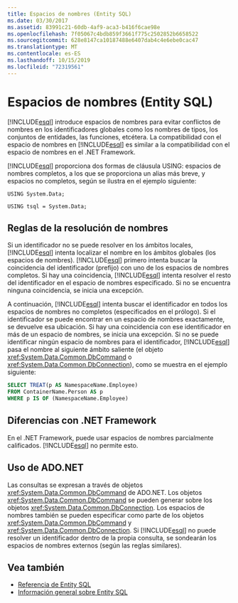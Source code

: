 ```yaml
---
title: Espacios de nombres (Entity SQL)
ms.date: 03/30/2017
ms.assetid: 83991c21-60db-4af9-aca3-b416f6cae98e
ms.openlocfilehash: 7f05067c4bdb859f3661f775c2502852b6658522
ms.sourcegitcommit: 628e8147ca10187488e6407dab4c4e6ebe0cac47
ms.translationtype: MT
ms.contentlocale: es-ES
ms.lasthandoff: 10/15/2019
ms.locfileid: "72319561"
---
```

# <a name="namespaces-entity-sql"></a>Espacios de nombres (Entity SQL)
[!INCLUDE[esql](../../../../../../includes/esql-md.md)] introduce espacios de nombres para evitar conflictos de nombres en los identificadores globales como los nombres de tipos, los conjuntos de entidades, las funciones, etcétera. La compatibilidad con el espacio de nombres en [!INCLUDE[esql](../../../../../../includes/esql-md.md)] es similar a la compatibilidad con el espacio de nombres en el .NET Framework.  
  
 [!INCLUDE[esql](../../../../../../includes/esql-md.md)] proporciona dos formas de cláusula USING: espacios de nombres completos, a los que se proporciona un alias más breve, y espacios no completos, según se ilustra en el ejemplo siguiente:  
  
 `USING System.Data;`  
  
 `USING tsql = System.Data;`  
  
## <a name="name-resolution-rules"></a>Reglas de la resolución de nombres  
 Si un identificador no se puede resolver en los ámbitos locales, [!INCLUDE[esql](../../../../../../includes/esql-md.md)] intenta localizar el nombre en los ámbitos globales (los espacios de nombres). [!INCLUDE[esql](../../../../../../includes/esql-md.md)] primero intenta buscar la coincidencia del identificador (prefijo) con uno de los espacios de nombres completos. Si hay una coincidencia, [!INCLUDE[esql](../../../../../../includes/esql-md.md)] intenta resolver el resto del identificador en el espacio de nombres especificado. Si no se encuentra ninguna coincidencia, se inicia una excepción.  
  
 A continuación, [!INCLUDE[esql](../../../../../../includes/esql-md.md)] intenta buscar el identificador en todos los espacios de nombres no completos (especificados en el prólogo). Si el identificador se puede encontrar en un espacio de nombres exactamente, se devuelve esa ubicación. Si hay una coincidencia con ese identificador en más de un espacio de nombres, se inicia una excepción. Si no se puede identificar ningún espacio de nombres para el identificador, [!INCLUDE[esql](../../../../../../includes/esql-md.md)] pasa el nombre al siguiente ámbito saliente (el objeto <xref:System.Data.Common.DbCommand> o <xref:System.Data.Common.DbConnection>), como se muestra en el ejemplo siguiente:  
  
```sql  
SELECT TREAT(p AS NamespaceName.Employee)  
FROM ContainerName.Person AS p  
WHERE p IS OF (NamespaceName.Employee)  
```  
  
## <a name="differences-from-the-net-framework"></a>Diferencias con .NET Framework  
 En el .NET Framework, puede usar espacios de nombres parcialmente calificados. [!INCLUDE[esql](../../../../../../includes/esql-md.md)] no permite esto.  
  
## <a name="adonet-usage"></a>Uso de ADO.NET  
 Las consultas se expresan a través de objetos <xref:System.Data.Common.DbCommand> de ADO.NET. Los objetos <xref:System.Data.Common.DbCommand> se pueden generar sobre los objetos <xref:System.Data.Common.DbConnection>. Los espacios de nombres también se pueden especificar como parte de los objetos <xref:System.Data.Common.DbCommand> y <xref:System.Data.Common.DbConnection>. Si [!INCLUDE[esql](../../../../../../includes/esql-md.md)] no puede resolver un identificador dentro de la propia consulta, se sondearán los espacios de nombres externos (según las reglas similares).  
  
## <a name="see-also"></a>Vea también

- [Referencia de Entity SQL](entity-sql-reference.md)
- [Información general sobre Entity SQL](entity-sql-overview.md)
